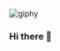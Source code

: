 ![giphy](https://user-images.githubusercontent.com/86726474/151725144-713fd49f-96ba-419e-8c1b-ebf651cd9112.gif)

### Hi there 👋
